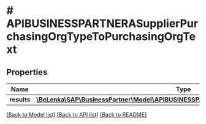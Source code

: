 # # APIBUSINESSPARTNERASupplierPurchasingOrgTypeToPurchasingOrgText

## Properties

Name | Type | Description | Notes
------------ | ------------- | ------------- | -------------
**results** | [**\BeLenka\SAP\BusinessPartner\Model\APIBUSINESSPARTNERASupplierPurchasingOrgTextType[]**](APIBUSINESSPARTNERASupplierPurchasingOrgTextType.md) |  | [optional]

[[Back to Model list]](../../README.md#models) [[Back to API list]](../../README.md#endpoints) [[Back to README]](../../README.md)
